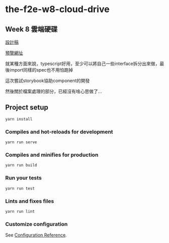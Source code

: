 # the-f2e-w8-cloud-drive

## Week 8 雲端硬碟

[設計稿](https://challenge.thef2e.com/user/1930?schedule=4169#works-4169)

[預覽網址](https://tianyili.github.io/the-f2e-w8-cloud-drive)

就某種方面來說，typescript好用，至少可以將自己一些interface拆分出來做，最後import同樣的spec也不用怕跑掉

這次嘗試storybook協助component的開發

然後關於檔案處理的部分，已經沒有啥心思做了...

## Project setup
```
yarn install
```

### Compiles and hot-reloads for development
```
yarn run serve
```

### Compiles and minifies for production
```
yarn run build
```

### Run your tests
```
yarn run test
```

### Lints and fixes files
```
yarn run lint
```

### Customize configuration
See [Configuration Reference](https://cli.vuejs.org/config/).

